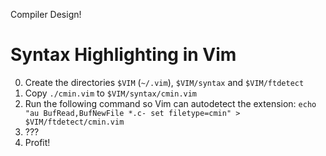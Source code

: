 Compiler Design!

# Syntax Highlighting in Vim
0. Create the directories `$VIM` (`~/.vim`), `$VIM/syntax` and `$VIM/ftdetect`
1. Copy `./cmin.vim` to `$VIM/syntax/cmin.vim`
2. Run the following command so Vim can autodetect the extension: `echo "au BufRead,BufNewFile *.c- set filetype=cmin" > $VIM/ftdetect/cmin.vim`
3. ???
4. Profit!

